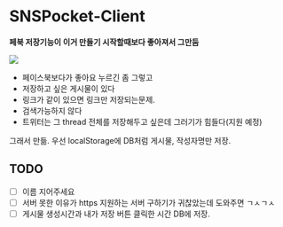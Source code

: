 # SNSPocket-Client
**페북 저장기능이 이거 만들기 시작할때보다 좋아져서 그만둠**

<img src="http://res.cloudinary.com/ner0/image/upload/v1473238272/save_i4nvpq.jpg">

- 페이스북보다가 좋아요 누르긴 좀 그렇고
- 저장하고 싶은 게시물이 있다
- 링크가 같이 있으면 링크만 저장되는문제.
- 검색가능하지 않다
- 트위터는 그 thread 전체를 저장해두고 싶은데 그러기가 힘들다(지원 예정)

그래서 만듦. 우선 localStorage에 DB처럼 게시물, 작성자명만 저장.

## TODO
- [ ] 이름 지어주세요
- [ ] 서버 못한 이유가 https 지원하는 서버 구하기가 귀찮았는데 도와주면 ㄱㅅㄱㅅ
- [ ] 게시물 생성시간과 내가 저장 버튼 클릭한 시간 DB에 저장.
